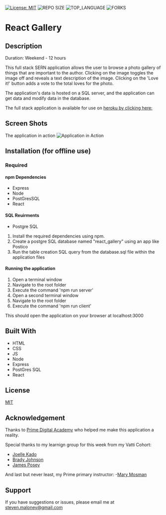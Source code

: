 [![License: MIT](https://img.shields.io/badge/License-MIT-yellow.svg)](https://opensource.org/licenses/MIT)
![REPO SIZE](https://img.shields.io/github/repo-size/sdeda1us/react-gallery.svg?style=flat-square)
![TOP_LANGUAGE](https://img.shields.io/github/languages/top/sdeda1us/react-gallery.svg?style=flat-square)
![FORKS](https://img.shields.io/github/forks/sdeda1us/react-gallery.svg?style=social)




# React Gallery 



## Description

Duration: Weekend - 12 hours

This full stack SERN application allows the user to browse a photo gallery of things that are important to the author. Clicking on the image toggles the image off and reveals a text description of the image. Clicking on the 'Love it!' button adds a vote to the total loves for the photo. 

The application's data is hosted on a SQL server, and the application can get data and modify data in the database.

The full stack application is available for use on [heroku by clicking here: ](https://shielded-inlet-68730.herokuapp.com/)

## Screen Shots

The application in action
![Application in Action](./public/images/react_gallery_in_action.png)

## Installation (for offline use)

### Required

#### npm Dependencies
- Express
- Node
- PostGresSQL
- React

#### SQL Reuirments
- Postgre SQL

1. Install the required dependencies using npm.
2. Create a postgre SQL database named "react_gallery" using an app like Postico
3. Run the table creation SQL query from the database.sql file within the application files

#### Running the application

1. Open a terminal window
2. Navigate to the root folder 
3. Execute the command 'npm run server'
4. Open a second terminal window
5. Navigate to the root folder
6. Execute the command 'npm run client'

This should open the application on your browser at localhost:3000

## Built With

- HTML
- CSS
- JS
- Node
- Express
- PostGres SQL
- React


## License
[MIT](https://choosealicense.com/licenses/mit/)

## Acknowledgement
Thanks to [Prime Digital Academy](www.primeacademy.io) who helped me make this application a reality. 

Special thanks to my learnign group for this week from my Vatti Cohort:
- [Joelle Kado](https://github.com/JoelleKado)
- [Brady Johnson](https://github.com/BPJ94487)
- [James Posey](https://github.com/jposeyjr)


And last but never least, my Prime primary instructor:
-[Mary Mosman](https://github.com/mbMosman)

## Support
If you have suggestions or issues, please email me at [steven.maloney@gmail.com](mailto:steven.maloney@gmail.com)